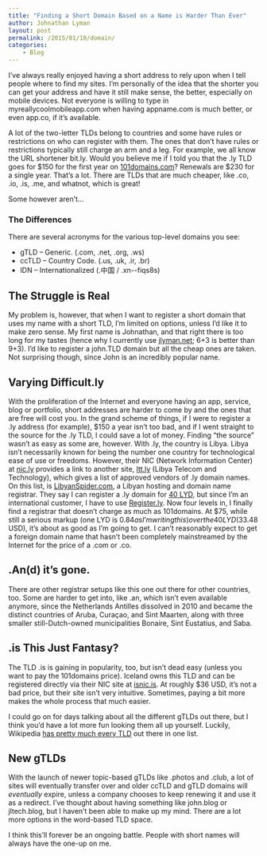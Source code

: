 ```yaml
---
title: "Finding a Short Domain Based on a Name is Harder Than Ever"
author: Johnathan Lyman
layout: post
permalink: /2015/01/10/domain/
categories:
    - Blog
---
```


I’ve always really enjoyed having a short address to rely upon when I tell people where to find my sites. I’m personally of the idea that the shorter you can get your address and have it still make sense, the better, especially on mobile devices. Not everyone is willing to type in myreallycoolmobileapp.com when having appname.com is much better, or even app.co, if it’s available.

A lot of the two-letter TLDs belong to countries and some have rules or restrictions on who can register with them. The ones that don’t have rules or restrictions typically still charge an arm and a leg. For example, we all know the URL shortener bit.ly. Would you believe me if I told you that the .ly TLD goes for $150 for the first year on [101domains.com](http://101domains.com)? Renewals are $230 for a single year. That’s a lot. There are TLDs that are much cheaper, like .co, .io, .is, .me, and whatnot, which is great!

Some however aren’t…

### The Differences
There are several acronyms for the various top-level domains you see:

- gTLD – Generic. (.com, .net, .org, .ws)
- ccTLD – Country Code. (.us, .uk, .ir, .br)
- IDN – Internationalized (.中国 / .xn--fiqs8s)
## The Struggle is Real
My problem is, however, that when I want to register a short domain that uses my name with a short TLD, I’m limited on options, unless I’d like it to make zero sense. My first name is Johnathan, and that right there is too long for my tastes (hence why I currently use [jlyman.net](https://jlyman.net); 6+3 is better than 9+3). I’d like to register a john.TLD domain but all the cheap ones are taken. Not surprising though, since John is an incredibly popular name.

## Varying Difficult.ly
With the proliferation of the Internet and everyone having an app, service, blog or portfolio, short addresses are harder to come by and the ones that are free will cost you. In the grand scheme of things, if I were to register a .ly address (for example), $150 a year isn’t too bad, and if I went straight to the source for the .ly TLD, I could save a lot of money. Finding “the source” wasn’t as easy as some are, however. With .ly, the country is Libya. Libya isn’t necessarily known for being the number one country for technological ease of use or freedoms. However, their NIC (Network Information Center) at [nic.ly](http://nic.ly) provides a link to another site, [ltt.ly](http://ltt.ly) (Libya Telecom and Technology), which gives a list of approved vendors of .ly domain names. On this list, is [LibyanSpider.com](http://LibyanSpider.com), a Libyan hosting and domain name registrar. They say I can register a .ly domain for [40 LYD](https://www.google.com/search?client=safari&rls=en&q=40+LYD&ie=UTF-8&oe=UTF-8#rls=en&q=40+LYD+to+USD), but since I’m an international customer, I have to use [Register.ly](http://Register.ly). Now four levels in, I finally find a registrar that doesn’t charge as much as 101domains. At $75, while still a serious markup (one LYD is $0.84 as I’m writing this) over the 40 LYD ($33.48 USD), it’s about as good as I’m going to get. I can’t reasonably expect to get a foreign domain name that hasn’t been completely mainstreamed by the Internet for the price of a .com or .co.

## .An(d) it’s gone.
There are other registrar setups like this one out there for other countries, too. Some are harder to get into, like .an, which isn’t even available anymore, since the Netherlands Antilles dissolved in 2010 and became the distinct countries of Aruba, Curaçao, and Sint Maarten, along with three smaller still-Dutch-owned municipalities Bonaire, Sint Eustatius, and Saba.

## .is This Just Fantasy?
The TLD .is is gaining in popularity, too, but isn’t dead easy (unless you want to pay the 101domains price). Iceland owns this TLD and can be registered directly via their NIC site at [isnic.is](http://isnic.is). At roughly $36 USD, it’s not a bad price, but their site isn’t very intuitive. Sometimes, paying a bit more makes the whole process that much easier.

I could go on for days talking about all the different gTLDs out there, but I think you’d have a lot more fun looking them all up yourself. Luckily, Wikipedia [has pretty much every TLD](http://en.wikipedia.org/wiki/List_of_Internet_top-level_domains) out there in one list.

## New gTLDs
With the launch of newer topic-based gTLDs like .photos and .club, a lot of sites will eventually transfer over and older ccTLD and gTLD domains will _eventually_ expire, unless a company chooses to keep renewing it and use it as a redirect. I’ve thought about having something like john.blog or jltech.blog, but I haven’t been able to make up my mind. There are a lot more options in the word-based TLD space.

I think this’ll forever be an ongoing battle. People with short names will always have the one-up on me.

